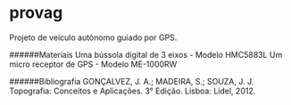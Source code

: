 # provag
Projeto de veículo autônomo guiado por GPS.

######Materiais
Uma bússola digital de 3 eixos - Modelo HMC5883L
Um micro receptor de GPS - Modelo ME-1000RW

######Bibliografia
GONÇALVEZ, J. A.; MADEIRA, S.; SOUZA, J. J. Topografia: Conceitos e Aplicações. 3° Edição. Lisboa: Lidel, 2012.
